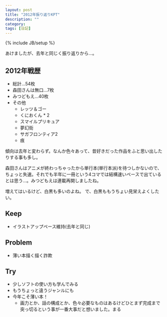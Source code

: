 ```yaml
---
layout: post
title: "2012年振り返りKPT"
description: ""
category: 
tags: [日記]
---
```

{% include JB/setup %}

あけましたが、去年と同じく振り返りから…。

## 2012年戦歴

- 総計…54枚
- 森田さんは無口…7枚
- みつどもえ…40枚
- その他
  - レッツ＆ゴー
  - くにおくん * 2
  - スマイルプリキュア
  - 夢幻街
  - サガフロンティア2
  - 痕

傾向は去年と変わらず。なんか色々あって、昔好きだった作品をふと思い出したりする事も多し。

森田さんはアニメが終わっちゃったから単行本(単行本派)を待つしかないので、ちょっと失速。それでも半年に一冊という4コマでは結構速いペースで出ているとは思う…。みつどもえは連載再開しましたね。

増えてはいるけど、白黒も多いのよね。
で、白黒ももうちょい見栄えよくしたい。

## Keep

- イラストアップペース維持(去年と同じ)

## Problem

- 薄い本描く描く詐欺

## Try

- 少しソフトの使い方も学んでみる
- もうちょっと違うジャンルにも
- 今年こそ薄い本！
  - 画力とか、話の構成とか、色々必要なものはあるけどひとまず完成まで突っ切るという事が一番大事だと想いました。まる


